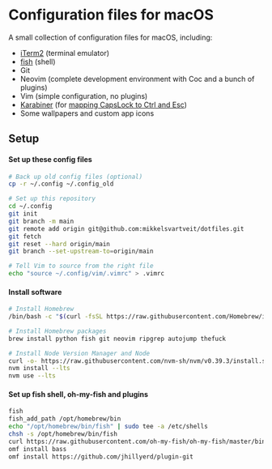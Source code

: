 # Configuration files for macOS

A small collection of configuration files for macOS, including:

- [iTerm2](https://iterm2.com) (terminal emulator)
- [fish](https://fishshell.com) (shell)
- Git
- Neovim (complete development environment with Coc and a bunch of plugins)
- Vim (simple configuration, no plugins)
- [Karabiner](https://karabiner-elements.pqrs.org) (for [mapping CapsLock to Ctrl and Esc](https://medium.com/@pechyonkin/how-to-map-capslock-to-control-and-escape-on-mac-60523a64022b))
- Some wallpapers and custom app icons

## Setup

#### Set up these config files

```bash
# Back up old config files (optional)
cp -r ~/.config ~/.config_old

# Set up this repository
cd ~/.config
git init
git branch -m main
git remote add origin git@github.com:mikkelsvartveit/dotfiles.git
git fetch
git reset --hard origin/main
git branch --set-upstream-to=origin/main

# Tell Vim to source from the right file
echo "source ~/.config/vim/.vimrc" > .vimrc
```

#### Install software

```bash
# Install Homebrew
/bin/bash -c "$(curl -fsSL https://raw.githubusercontent.com/Homebrew/install/HEAD/install.sh)"

# Install Homebrew packages
brew install python fish git neovim ripgrep autojump thefuck

# Install Node Version Manager and Node
curl -o- https://raw.githubusercontent.com/nvm-sh/nvm/v0.39.3/install.sh | bash
nvm install --lts
nvm use --lts
```

#### Set up fish shell, oh-my-fish and plugins

```bash
fish
fish_add_path /opt/homebrew/bin
echo "/opt/homebrew/bin/fish" | sudo tee -a /etc/shells
chsh -s /opt/homebrew/bin/fish
curl https://raw.githubusercontent.com/oh-my-fish/oh-my-fish/master/bin/install | fish
omf install bass
omf install https://github.com/jhillyerd/plugin-git
```

